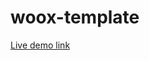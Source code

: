 # woox-template

[Live demo link](https://raw.githack.com/Adewunmi97/woox-template/feature/index.html)

